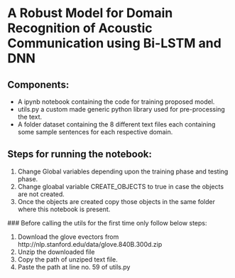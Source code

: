 # A Robust Model for Domain Recognition of Acoustic Communication using Bi-LSTM and DNN

## Components:
  <ul>
  <li>A ipynb notebook containing the code for training proposed model.</li>
  <li>utils.py a custom made generic python library used for pre-processing the text.</li>
  <li>A folder dataset containing the 8 different text files each containing some sample sentences for each respective domain.</li>
  </ul>

## Steps for running the notebook:
<ol>
    <li>Change Global variables depending upon the training phase and testing phase.</li>
    <li>Change gloabal variable CREATE_OBJECTS to true in case the objects are not created.</li>
    <li>Once the objects are created copy those objects in the same folder where this notebook is present.</li>
    
</ol>
### Before calling the utils for the first time only follow below steps:

<ol>
    <li>Download the glove evectors from http://nlp.stanford.edu/data/glove.840B.300d.zip</li>
    <li>Unzip the downloaded file</li>
    <li>Copy the path of unziped text file.</li>
    <li>Paste the path at line no. 59 of utils.py</li>
</ol>

